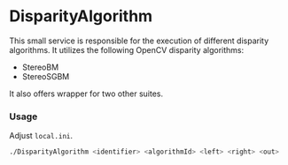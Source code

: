 # DisparityAlgorithm

This small service is responsible for the execution of different disparity algorithms.
It utilizes the following OpenCV disparity algorithms:

- StereoBM
- StereoSGBM

It also offers wrapper for two other suites.

### Usage

Adjust `local.ini`.

```bash
./DisparityAlgorithm <identifier> <algorithmId> <left> <right> <out>
```

